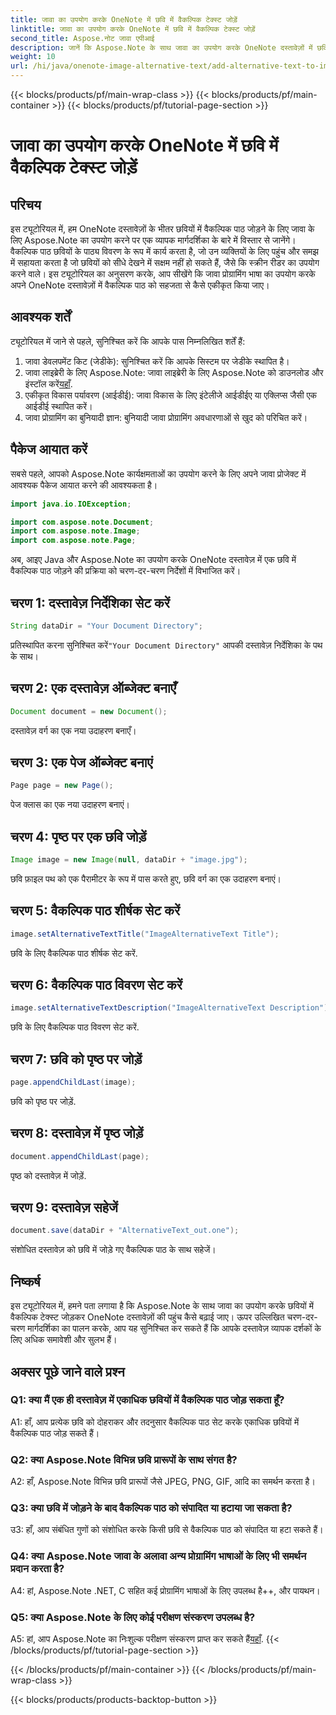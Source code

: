 ```yaml
---
title: जावा का उपयोग करके OneNote में छवि में वैकल्पिक टेक्स्ट जोड़ें
linktitle: जावा का उपयोग करके OneNote में छवि में वैकल्पिक टेक्स्ट जोड़ें
second_title: Aspose.नोट जावा एपीआई
description: जानें कि Aspose.Note के साथ जावा का उपयोग करके OneNote दस्तावेज़ों में छवियों में वैकल्पिक पाठ कैसे जोड़ा जाए, जिससे पहुंच और समावेशिता में वृद्धि हो सके।
weight: 10
url: /hi/java/onenote-image-alternative-text/add-alternative-text-to-image/
---
```


{{< blocks/products/pf/main-wrap-class >}}
{{< blocks/products/pf/main-container >}}
{{< blocks/products/pf/tutorial-page-section >}}

# जावा का उपयोग करके OneNote में छवि में वैकल्पिक टेक्स्ट जोड़ें

## परिचय

इस ट्यूटोरियल में, हम OneNote दस्तावेज़ों के भीतर छवियों में वैकल्पिक पाठ जोड़ने के लिए जावा के लिए Aspose.Note का उपयोग करने पर एक व्यापक मार्गदर्शिका के बारे में विस्तार से जानेंगे। वैकल्पिक पाठ छवियों के पाठ्य विवरण के रूप में कार्य करता है, जो उन व्यक्तियों के लिए पहुंच और समझ में सहायता करता है जो छवियों को सीधे देखने में सक्षम नहीं हो सकते हैं, जैसे कि स्क्रीन रीडर का उपयोग करने वाले। इस ट्यूटोरियल का अनुसरण करके, आप सीखेंगे कि जावा प्रोग्रामिंग भाषा का उपयोग करके अपने OneNote दस्तावेज़ों में वैकल्पिक पाठ को सहजता से कैसे एकीकृत किया जाए।

## आवश्यक शर्तें

ट्यूटोरियल में जाने से पहले, सुनिश्चित करें कि आपके पास निम्नलिखित शर्तें हैं:

1. जावा डेवलपमेंट किट (जेडीके): सुनिश्चित करें कि आपके सिस्टम पर जेडीके स्थापित है।
2.  जावा लाइब्रेरी के लिए Aspose.Note: जावा लाइब्रेरी के लिए Aspose.Note को डाउनलोड और इंस्टॉल करें[यहाँ](https://releases.aspose.com/note/java/).
3. एकीकृत विकास पर्यावरण (आईडीई): जावा विकास के लिए इंटेलीजे आईडीईए या एक्लिप्स जैसी एक आईडीई स्थापित करें।
4. जावा प्रोग्रामिंग का बुनियादी ज्ञान: बुनियादी जावा प्रोग्रामिंग अवधारणाओं से खुद को परिचित करें।

## पैकेज आयात करें

सबसे पहले, आपको Aspose.Note कार्यक्षमताओं का उपयोग करने के लिए अपने जावा प्रोजेक्ट में आवश्यक पैकेज आयात करने की आवश्यकता है।

```java
import java.io.IOException;

import com.aspose.note.Document;
import com.aspose.note.Image;
import com.aspose.note.Page;
```

अब, आइए Java और Aspose.Note का उपयोग करके OneNote दस्तावेज़ में एक छवि में वैकल्पिक पाठ जोड़ने की प्रक्रिया को चरण-दर-चरण निर्देशों में विभाजित करें।

## चरण 1: दस्तावेज़ निर्देशिका सेट करें

```java
String dataDir = "Your Document Directory";
```

 प्रतिस्थापित करना सुनिश्चित करें`"Your Document Directory"` आपकी दस्तावेज़ निर्देशिका के पथ के साथ।

## चरण 2: एक दस्तावेज़ ऑब्जेक्ट बनाएँ

```java
Document document = new Document();
```

दस्तावेज़ वर्ग का एक नया उदाहरण बनाएँ।

## चरण 3: एक पेज ऑब्जेक्ट बनाएं

```java
Page page = new Page();
```

पेज क्लास का एक नया उदाहरण बनाएं।

## चरण 4: पृष्ठ पर एक छवि जोड़ें

```java
Image image = new Image(null, dataDir + "image.jpg");
```

छवि फ़ाइल पथ को एक पैरामीटर के रूप में पास करते हुए, छवि वर्ग का एक उदाहरण बनाएं।

## चरण 5: वैकल्पिक पाठ शीर्षक सेट करें

```java
image.setAlternativeTextTitle("ImageAlternativeText Title");
```

छवि के लिए वैकल्पिक पाठ शीर्षक सेट करें.

## चरण 6: वैकल्पिक पाठ विवरण सेट करें

```java
image.setAlternativeTextDescription("ImageAlternativeText Description");
```

छवि के लिए वैकल्पिक पाठ विवरण सेट करें.

## चरण 7: छवि को पृष्ठ पर जोड़ें

```java
page.appendChildLast(image);
```

छवि को पृष्ठ पर जोड़ें.

## चरण 8: दस्तावेज़ में पृष्ठ जोड़ें

```java
document.appendChildLast(page);
```

पृष्ठ को दस्तावेज़ में जोड़ें.

## चरण 9: दस्तावेज़ सहेजें

```java
document.save(dataDir + "AlternativeText_out.one");
```

संशोधित दस्तावेज़ को छवि में जोड़े गए वैकल्पिक पाठ के साथ सहेजें।

## निष्कर्ष

इस ट्यूटोरियल में, हमने पता लगाया है कि Aspose.Note के साथ जावा का उपयोग करके छवियों में वैकल्पिक टेक्स्ट जोड़कर OneNote दस्तावेज़ों की पहुंच कैसे बढ़ाई जाए। ऊपर उल्लिखित चरण-दर-चरण मार्गदर्शिका का पालन करके, आप यह सुनिश्चित कर सकते हैं कि आपके दस्तावेज़ व्यापक दर्शकों के लिए अधिक समावेशी और सुलभ हैं।

## अक्सर पूछे जाने वाले प्रश्न

### Q1: क्या मैं एक ही दस्तावेज़ में एकाधिक छवियों में वैकल्पिक पाठ जोड़ सकता हूँ?

A1: हाँ, आप प्रत्येक छवि को दोहराकर और तदनुसार वैकल्पिक पाठ सेट करके एकाधिक छवियों में वैकल्पिक पाठ जोड़ सकते हैं।

### Q2: क्या Aspose.Note विभिन्न छवि प्रारूपों के साथ संगत है?

A2: हाँ, Aspose.Note विभिन्न छवि प्रारूपों जैसे JPEG, PNG, GIF, आदि का समर्थन करता है।

### Q3: क्या छवि में जोड़ने के बाद वैकल्पिक पाठ को संपादित या हटाया जा सकता है?

उ3: हाँ, आप संबंधित गुणों को संशोधित करके किसी छवि से वैकल्पिक पाठ को संपादित या हटा सकते हैं।

### Q4: क्या Aspose.Note जावा के अलावा अन्य प्रोग्रामिंग भाषाओं के लिए भी समर्थन प्रदान करता है?

A4: हां, Aspose.Note .NET, C सहित कई प्रोग्रामिंग भाषाओं के लिए उपलब्ध है++, और पायथन।

### Q5: क्या Aspose.Note के लिए कोई परीक्षण संस्करण उपलब्ध है?

 A5: हां, आप Aspose.Note का निःशुल्क परीक्षण संस्करण प्राप्त कर सकते हैं[यहाँ](https://releases.aspose.com/).
{{< /blocks/products/pf/tutorial-page-section >}}

{{< /blocks/products/pf/main-container >}}
{{< /blocks/products/pf/main-wrap-class >}}

{{< blocks/products/products-backtop-button >}}
